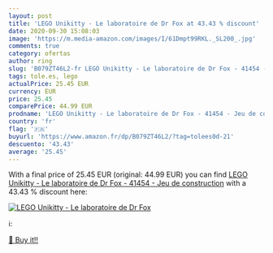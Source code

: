 ```yaml
---
layout: post
title: 'LEGO Unikitty - Le laboratoire de Dr Fox at 43.43 % discount'
date: 2020-09-30 15:08:03
image: 'https://m.media-amazon.com/images/I/61Dmpt99RKL._SL200_.jpg'
comments: true
category: ofertas
author: ring
slug: 'B079ZT46L2-fr LEGO Unikitty - Le laboratoire de Dr Fox - 41454 - Jeu de...'
tags: tole.es, lego
actualPrice: 25.45 EUR
currency: EUR
price: 25.45
comparePrice: 44.99 EUR
prodname: 'LEGO Unikitty - Le laboratoire de Dr Fox - 41454 - Jeu de construction'
country: 'fr'
flag: '🇫🇷'
buyurl: 'https://www.amazon.fr/dp/B079ZT46L2/?tag=tolees0d-21'
descuento: '43.43'
average: '25.45'
---
```


With a final price of 25.45 EUR (original: 44.99 EUR) you can find [LEGO Unikitty - Le laboratoire de Dr Fox - 41454 - Jeu de construction](https://www.amazon.fr/dp/B079ZT46L2/?tag=tolees0d-21) with a  43.43 % discount here:

[![LEGO Unikitty - Le laboratoire de Dr Fox](https://m.media-amazon.com/images/I/61Dmpt99RKL._SL200_.jpg)](https://www.amazon.fr/dp/B079ZT46L2/?tag=tolees0d-21)

ℹ️:


[🛒 Buy it!!](https://www.amazon.fr/dp/B079ZT46L2/?tag=tolees0d-21)
